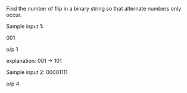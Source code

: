 Find the number of flip in a binary string so that alternate numbers only occur.

Sample input 1:

001

o/p
1

explanation: 001 -> 101

Sample input 2:
00001111

o/p
4
